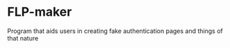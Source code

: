 FLP-maker
=========

Program that aids users in creating fake authentication pages and things of that nature